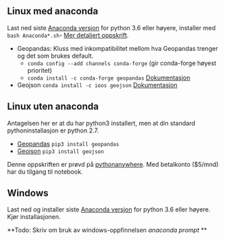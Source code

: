 

## Linux med anaconda

Last ned siste [Anaconda versjon](https://www.anaconda.com/download/#linux) for python 3.6 eller høyere, installer med ```bash Anaconda*.sh```- [Mer detaljert oppskrift](https://www.digitalocean.com/community/tutorials/how-to-install-the-anaconda-python-distribution-on-ubuntu-16-04). 

* Geopandas: Kluss med inkompatibilitet mellom hva Geopandas trenger og det som brukes default. 
  * ```conda config --add channels conda-forge``` (gir conda-forge høyest prioritet)
  * ```conda install -c conda-forge geopandas``` [Dokumentasjon](http://geopandas.org/install.html#installing-geopandas)
* Geojson ```conda install -c ioos geojson``` [Dokumentasjon](https://pypi.python.org/pypi/geojson)

## Linux uten anaconda

Antagelsen her er at du har python3 installert, men at din standard pythoninstallasjon er python 2.7.

* [Geopandas](http://geopandas.org/) ```pip3 install geopandas```
* [Geojson](https://pypi.python.org/pypi/geojson) ```pip3 install geojson```

Denne oppskriften er prøvd på [pythonanywhere](https://pythonanywhere.com). Med betalkonto ($5/mnd) har du tilgang til notebook. 

## Windows 

Last ned og installer siste [Anaconda versjon](https://www.anaconda.com/download) for python 3.6 eller høyere. Kjør installasjonen. 

**Todo: Skriv om bruk av windows-oppfinnelsen _anaconda prompt_ **